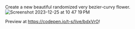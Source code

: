 Create a new beautiful randomized very bezier-curvy flower.
![Screenshot 2023-12-25 at 10 47 19 PM](https://github.com/t-s/flowers/assets/2460738/237ef9be-e560-4694-8082-630377193fce)


Preview at https://codepen.io/t-s/live/bdxVrO!
